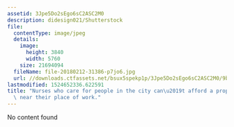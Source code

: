 ```yaml
---
assetid: 3Jpe5Do2sEgo6sC2ASC2M0
description: didesign021/Shutterstock
file:
  contentType: image/jpeg
  details:
    image:
      height: 3840
      width: 5760
    size: 21694094
  fileName: file-20180212-31386-p7jo6.jpg
  url: //downloads.ctfassets.net/bsux5spekp1p/3Jpe5Do2sEgo6sC2ASC2M0/9bd331e047822b5d7916d47d0d57b15e/file-20180212-31386-p7jo6.jpg
lastmodified: 1524652336.622591
title: "Nurses who care for people in the city can\u2019t afford a property anywhere\
  \ near their place of work."
---
```

No content found